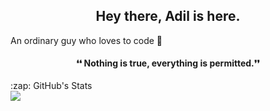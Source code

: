 ### <h2 align='center'>Hey there, Adil is here.</h2>
 <font align='center'> An ordinary guy who loves to code 🖤</font>

  #### <p align="center"> ❛❛ Nothing is true, everything is permitted.❜❜</p>



  <detail>
  <summary>:zap: GitHub's Stats</summary>
  
  <img align= 'left' src="https://github-readme-stats-pi-sandy.vercel.app/api?username=iamxadil&showicons=true&hide_border=true"/>
  
  
  </detail>
  
